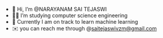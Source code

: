 - 👋 Hi, I’m @NARAYANAM SAI TEJASWI
- 👩‍🎓 I’m studying computer science engineering
- 👀 Currently I am on track to learn machine learning
- ✉️ you can reach me through @saitejaswivzm@gmail.com
